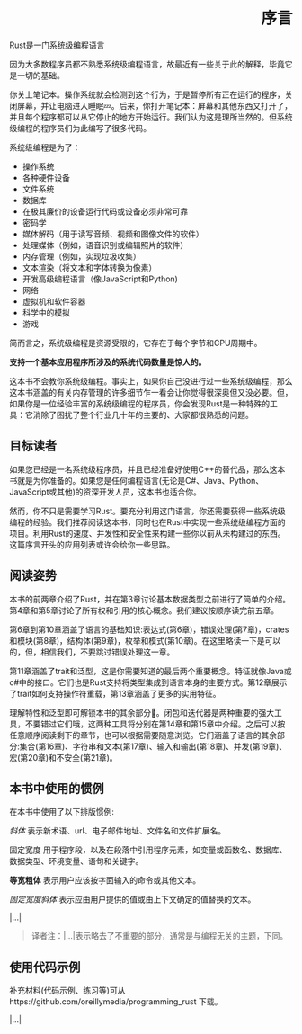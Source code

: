 <h1 align="right">序言</h1>

Rust是一门系统级编程语言


因为大多数程序员都不熟悉系统级编程语言，故最近有一些关于此的解释，毕竟它是一切的基础。


你关上笔记本。操作系统就会检测到这个行为，于是暂停所有正在运行的程序，关闭屏幕，并让电脑进入睡眠💤。后来，你打开笔记本：屏幕和其他东西又打开了，并且每个程序都可以从它停止的地方开始运行。我们认为这是理所当然的。但系统级编程的程序员们为此编写了很多代码。


系统级编程是为了：
- 操作系统
- 各种硬件设备
- 文件系统
- 数据库
- 在极其廉价的设备运行代码或设备必须非常可靠
- 密码学
- 媒体解码（用于读写音频、视频和图像文件的软件）
- 处理媒体（例如，语音识别或编辑照片的软件）
- 内存管理（例如，实现垃圾收集）
- 文本渲染（将文本和字体转换为像素）
- 开发高级编程语言（像JavaScript和Python)
- 网络
- 虚拟机和软件容器
- 科学中的模拟
- 游戏


简而言之，系统级编程是资源受限的，它存在于每个字节和CPU周期中。


**支持一个基本应用程序所涉及的系统代码数量是惊人的。**


这本书不会教你系统级编程。事实上，如果你自己没进行过一些系统级编程，那么这本书涵盖的有关内存管理的许多细节乍一看会让你觉得很深奥但又没必要。但，如果你是一位经验丰富的系统级编程的程序员，你会发现Rust是一种特殊的工具：它消除了困扰了整个行业几十年的主要的、大家都很熟悉的问题。


## 目标读者

如果您已经是一名系统级程序员，并且已经准备好使用C++的替代品，那么这本书就是为你准备的。如果您是任何编程语言(无论是C#、Java、Python、JavaScript或其他)的资深开发人员，这本书也适合你。


然而，你不只是需要学习Rust。要充分利用这门语言，你还需要获得一些系统级编程的经验。我们推荐阅读这本书，同时也在Rust中实现一些系统级编程方面的项目。利用Rust的速度、并发性和安全性来构建一些你以前从未构建过的东西。这篇序言开头的应用列表或许会给你一些思路。


## 阅读姿势

本书的前两章介绍了Rust，并在第3章讨论基本数据类型之前进行了简单的介绍。第4章和第5章讨论了所有权和引用的核心概念。我们建议按顺序读完前五章。

第6章到第10章涵盖了语言的基础知识:表达式(第6章)，错误处理(第7章)，crates和模块(第8章)，结构体(第9章)，枚举和模式(第10章)。在这里略读一下是可以的，但，相信我们，不要跳过错误处理这一章。


第11章涵盖了trait和泛型，这是你需要知道的最后两个重要概念。特征就像Java或c#中的接口。它们也是Rust支持将类型集成到语言本身的主要方式。第12章展示了trait如何支持操作符重载，第13章涵盖了更多的实用特征。

理解特性和泛型即可解锁本书的其余部分🍺。闭包和迭代器是两种重要的强大工具，不要错过它们哦，这两种工具将分别在第14章和第15章中介绍。之后可以按任意顺序阅读剩下的章节，也可以根据需要随意浏览。它们涵盖了语言的其余部分:集合(第16章)、字符串和文本(第17章)、输入和输出(第18章)、并发(第19章)、宏(第20章)和不安全(第21章)。

## 本书中使用的惯例

在本书中使用了以下排版惯例:

*斜体*
表示新术语、url、电子邮件地址、文件名和文件扩展名。

固定宽度  用于程序段，以及在段落中引用程序元素，如变量或函数名、数据库、数据类型、环境变量、语句和关键字。


**等宽粗体**
表示用户应该按字面输入的命令或其他文本。


*固定宽度斜体*
表示应由用户提供的值或由上下文确定的值替换的文本。


|...|


> 译者注：|...|表示略去了不重要的部分，通常是与编程无关的主题，下同。

## 使用代码示例
补充材料(代码示例、练习等)可从https://github.com/oreillymedia/programming_rust 下载。


|...|